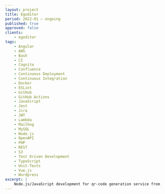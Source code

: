 ```yaml
---
layout: project
title: Egoditor
period: 2022-01 – ongoing
published: true
approved: false
clients:
    - egoditor
tags:
    - Angular
    - AWS
    - Bash
    - CI
    - Cognito
    - Confluence
    - Continuous Deployment
    - Continuous Integration
    - Docker
    - ESLint
    - GitHub
    - GitHub Actions
    - JavaScript
    - Jest
    - Jira
    - JWT
    - Lambda
    - Mailhog
    - MySQL
    - Node.js
    - OpenAPI
    - PHP
    - REST
    - S3
    - Test Driven Development
    - TypeScript
    - Unit-Tests
    - Vue.js
    - Wordpress
excerpt: |
    Node.js/JavaScript development for qr-code generation service from germany.
---
```

